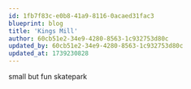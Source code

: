 ```yaml
---
id: 1fb7f83c-e0b8-41a9-8116-0acaed31fac3
blueprint: blog
title: 'Kings Mill'
author: 60cb51e2-34e9-4280-8563-1c932753d80c
updated_by: 60cb51e2-34e9-4280-8563-1c932753d80c
updated_at: 1739230828
---
```

small but fun skatepark